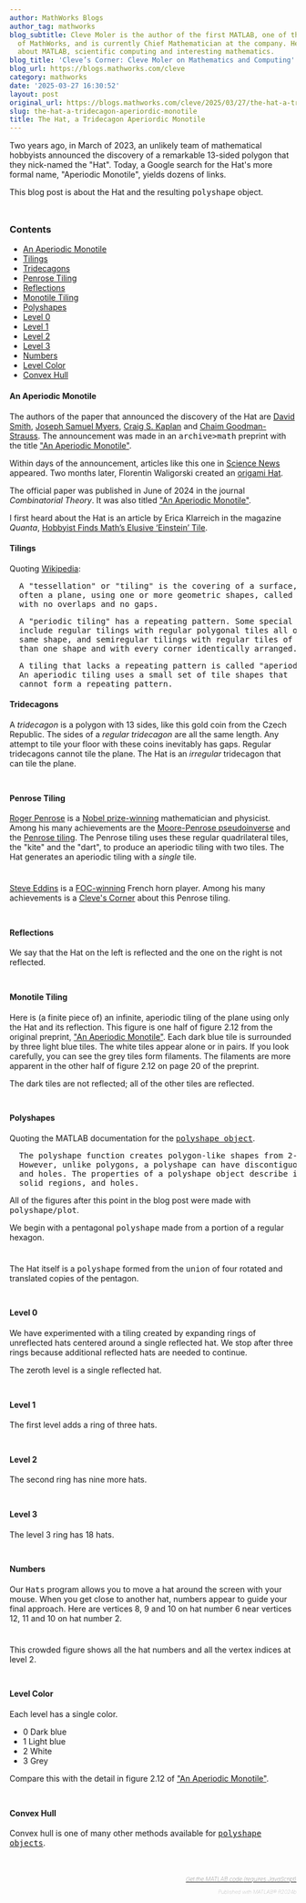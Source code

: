```yaml
---
author: MathWorks Blogs
author_tag: mathworks
blog_subtitle: Cleve Moler is the author of the first MATLAB, one of the founders
  of MathWorks, and is currently Chief Mathematician at the company. He writes here
  about MATLAB, scientific computing and interesting mathematics.
blog_title: 'Cleve’s Corner: Cleve Moler on Mathematics and Computing'
blog_url: https://blogs.mathworks.com/cleve
category: mathworks
date: '2025-03-27 16:30:52'
layout: post
original_url: https://blogs.mathworks.com/cleve/2025/03/27/the-hat-a-tridecagon-aperiordic-monotile/?s_tid=feedtopost
slug: the-hat-a-tridecagon-aperiordic-monotile
title: The Hat, a Tridecagon Aperiordic Monotile
---
```


<div class="content"><!--introduction-->
<p>Two years ago, in March of 2023, an unlikely team of mathematical hobbyists announced the discovery of a remarkable 13-sided polygon that they nick-named the "Hat". Today, a Google search for the Hat's more formal name, "Aperiodic Monotile", yields dozens of links.</p>

<p>This blog post is about the Hat and the resulting <tt>polyshape</tt> object.</p>

<p>
<img alt="" hspace="5" src="http://blogs.mathworks.com/cleve/files/hat.png" vspace="5" /> </p>

<!--/introduction-->
<h3>Contents</h3>
<div>
<ul>
<li>
<a href="https://feeds.feedburner.com/mathworks/moler#47b05df3-6f23-47ad-b33e-eeae5b4b2822">An Aperiodic Monotile</a>
</li>
<li>
<a href="https://feeds.feedburner.com/mathworks/moler#19f4faeb-8f21-4d97-8f08-1531f4c826d5">Tilings</a>
</li>
<li>
<a href="https://feeds.feedburner.com/mathworks/moler#4ece77ab-9cf1-45f7-8a4b-63021b78316f">Tridecagons</a>
</li>
<li>
<a href="https://feeds.feedburner.com/mathworks/moler#a3c51c10-1d21-4888-a3b3-25da70fac536">Penrose Tiling</a>
</li>
<li>
<a href="https://feeds.feedburner.com/mathworks/moler#50b6067c-f41a-4758-aa37-eaa346cbf0d9">Reflections</a>
</li>
<li>
<a href="https://feeds.feedburner.com/mathworks/moler#e6049ad0-8f8c-4c08-a097-eb440a0902a7">Monotile Tiling</a>
</li>
<li>
<a href="https://feeds.feedburner.com/mathworks/moler#7c35a5ad-2cde-45b0-9451-1276d5b7a8a9">Polyshapes</a>
</li>
<li>
<a href="https://feeds.feedburner.com/mathworks/moler#4645d478-11a0-4e5a-8ea3-36bdda8c1e9c">Level 0</a>
</li>
<li>
<a href="https://feeds.feedburner.com/mathworks/moler#88ebca11-e5fd-4596-b7c8-543ba7261e66">Level 1</a>
</li>
<li>
<a href="https://feeds.feedburner.com/mathworks/moler#cbe159ac-4696-42ed-8038-0aeb10f035ec">Level 2</a>
</li>
<li>
<a href="https://feeds.feedburner.com/mathworks/moler#6d0246a4-496b-47ef-8e97-866a074ed1d0">Level 3</a>
</li>
<li>
<a href="https://feeds.feedburner.com/mathworks/moler#42c85302-ca00-44af-a291-221be3893d76">Numbers</a>
</li>
<li>
<a href="https://feeds.feedburner.com/mathworks/moler#efb8c915-e026-43f2-ae98-4c375c0da12f">Level Color</a>
</li>
<li>
<a href="https://feeds.feedburner.com/mathworks/moler#52bfd4a0-ab54-4291-bd8d-33faf7ad7dde">Convex Hull</a>
</li>
</ul>
</div>

<h4>An Aperiodic Monotile<a name="47b05df3-6f23-47ad-b33e-eeae5b4b2822"></a>
</h4>
<p>The authors of the paper that announced the discovery of the Hat are <a href="https://the-orangery.weebly.com">David Smith</a>, <a href="https://www.polyomino.org.uk">Joseph Samuel Myers</a>, <a href="https://cs.uwaterloo.ca/~csk/">Craig S. Kaplan</a> and <a href="https://chaimgoodmanstrauss.com/">Chaim Goodman-Strauss</a>. The announcement was made in an <tt>archive&gt;math</tt> preprint with the title <a href="https://arxiv.org/abs/2303.10798">"An Aperiodic Monotile"</a>.</p>

<p>Within days of the announcement, articles like this one in <a href="https://www.sciencenews.org/article/mathematicians-discovered-einstein-tile">Science News</a> appeared. Two months later, Florentin Waligorski created an <a href="https://www.youtube.com/watch?v=BoAx-rLo5P0">origami Hat</a>.</p>

<p>The official paper was published in June of 2024 in the journal <i>Combinatorial Theory</i>. It was also titled <a href="https://doi.org/10.5070/C64163843">"An Aperiodic Monotile"</a>.</p>

<p>I first heard about the Hat is an article by Erica Klarreich in the magazine <i>Quanta</i>, <a href="https://www.quantamagazine.org/hobbyist-finds-maths-elusive-einstein-tile-20230404/">Hobbyist Finds Math&rsquo;s Elusive &lsquo;Einstein&rsquo; Tile</a>.</p>

<h4>Tilings<a name="19f4faeb-8f21-4d97-8f08-1531f4c826d5"></a>
</h4>
<p>Quoting <a href="https://en.wikipedia.org/wiki/Tessellation">Wikipedia</a>:</p>

<pre>  A "tessellation" or "tiling" is the covering of a surface,
  often a plane, using one or more geometric shapes, called "tiles"
  with no overlaps and no gaps.</pre>
<pre>  A "periodic tiling" has a repeating pattern. Some special kinds
  include regular tilings with regular polygonal tiles all of the
  same shape, and semiregular tilings with regular tiles of more
  than one shape and with every corner identically arranged.</pre>
<pre>  A tiling that lacks a repeating pattern is called "aperiodic".
  An aperiodic tiling uses a small set of tile shapes that
  cannot form a repeating pattern.</pre>
<h4>Tridecagons<a name="4ece77ab-9cf1-45f7-8a4b-63021b78316f"></a>
</h4>
<p>A <i>tridecagon</i> is a polygon with 13 sides, like this gold coin from the Czech Republic. The sides of a <i>regular</i> <i>tridecagon</i> are all the same length. Any attempt to tile your floor with these coins inevitably has gaps. Regular tridecagons cannot tile the plane. The Hat is an <i>irregular</i> tridecagon that can tile the plane.</p>

<p>
<img alt="" hspace="5" src="http://blogs.mathworks.com/cleve/files/20_CZK.png" vspace="5" /> </p>

<h4>Penrose Tiling<a name="a3c51c10-1d21-4888-a3b3-25da70fac536"></a>
</h4>
<p>
<a href="https://en.wikipedia.org/wiki/Roger_Penrose">Roger Penrose</a> is a <a href="https://www.google.com/search?q=Nobel+prize">Nobel prize-winning</a> mathematician and physicist. Among his many achievements are the <a href="https://en.wikipedia.org/wiki/Moore%E2%80%93Penrose_inverse">Moore-Penrose pseudoinverse</a> and the <a href="https://en.wikipedia.org/wiki/Penrose_tiling">Penrose tiling</a>. The Penrose tiling uses these regular quadrilateral tiles, the "kite" and the "dart", to produce an aperiodic tiling with two tiles. The Hat generates an aperiodic tiling with a <i>single</i> tile.</p>

<p>
<img alt="" hspace="5" src="http://blogs.mathworks.com/cleve/files/Kite_Dart.png" vspace="5" /> </p>

<p>
<a href="https://steveeddins.com/">Steve Eddins</a> is a <a href="https://blogs.mathworks.com/cleve/files/foc.txt">FOC-winning</a> French horn player. Among his many achievements is a <a href="https://blogs.mathworks.com/cleve/2018/11/26/penrose-and-fourier-design-playing-cards/">Cleve's Corner</a> about this Penrose tiling.</p>

<p>
<img alt="" hspace="5" src="http://blogs.mathworks.com/cleve/files/Penrose.png" vspace="5" /> </p>

<h4>Reflections<a name="50b6067c-f41a-4758-aa37-eaa346cbf0d9"></a>
</h4>
<p>We say that the Hat on the left is reflected and the one on the right is not reflected.</p>

<p>
<img alt="" hspace="5" src="http://blogs.mathworks.com/cleve/files/polarity.png" vspace="5" /> </p>

<h4>Monotile Tiling<a name="e6049ad0-8f8c-4c08-a097-eb440a0902a7"></a>
</h4>
<p>Here is (a finite piece of) an infinite, aperiodic tiling of the plane using only the Hat and its reflection. This figure is one half of figure 2.12 from the original preprint, <a href="https://doi.org/10.5070/C64163843">"An Aperiodic Monotile"</a>. Each dark blue tile is surrounded by three light blue tiles. The white tiles appear alone or in pairs. If you look carefully, you can see the grey tiles form filaments. The filaments are more apparent in the other half of figure 2.12 on page 20 of the preprint.</p>

<p>The dark tiles are not reflected; all of the other tiles are reflected.</p>

<p>
<img alt="" hspace="5" src="http://blogs.mathworks.com/cleve/files/monotile_tiling.png" vspace="5" /> </p>

<h4>Polyshapes<a name="7c35a5ad-2cde-45b0-9451-1276d5b7a8a9"></a>
</h4>
<p>Quoting the MATLAB documentation for the <a href="https://www.mathworks.com/help/matlab/ref/polyshape.html"><tt>polyshape object</tt></a>.</p>

<pre>  The polyshape function creates polygon-like shapes from 2-D vertices.
  However, unlike polygons, a polyshape can have discontiguous regions
  and holes. The properties of a polyshape object describe its vertices,
  solid regions, and holes.</pre>
<p>All of the figures after this point in the blog post were made with <tt>polyshape/plot</tt>.</p>

<p>We begin with a pentagonal <tt>polyshape</tt> made from a portion of a regular hexagon.</p>

<p>
<img alt="" hspace="5" src="http://blogs.mathworks.com/cleve/files/polyhat0.png" vspace="5" /> </p>

<p>The Hat itself is a <tt>polyshape</tt> formed from the <tt>union</tt> of four rotated and translated copies of the pentagon.</p>

<p>
<img alt="" hspace="5" src="http://blogs.mathworks.com/cleve/files/polyhat1.png" vspace="5" /> </p>

<h4>Level 0<a name="4645d478-11a0-4e5a-8ea3-36bdda8c1e9c"></a>
</h4>
<p>We have experimented with a tiling created by expanding rings of unreflected hats centered around a single reflected hat. We stop after three rings because additional reflected hats are needed to continue.</p>

<p>The zeroth level is a single reflected hat.</p>

<p>
<img alt="" hspace="5" src="http://blogs.mathworks.com/cleve/files/hats_0.gif" vspace="5" /> </p>

<h4>Level 1<a name="88ebca11-e5fd-4596-b7c8-543ba7261e66"></a>
</h4>
<p>The first level adds a ring of three hats.</p>

<p>
<img alt="" hspace="5" src="http://blogs.mathworks.com/cleve/files/hats_1.gif" vspace="5" /> </p>

<h4>Level 2<a name="cbe159ac-4696-42ed-8038-0aeb10f035ec"></a>
</h4>
<p>The second ring has nine more hats.</p>

<p>
<img alt="" hspace="5" src="http://blogs.mathworks.com/cleve/files/hats_2.gif" vspace="5" /> </p>

<h4>Level 3<a name="6d0246a4-496b-47ef-8e97-866a074ed1d0"></a>
</h4>
<p>The level 3 ring has 18 hats.</p>

<p>
<img alt="" hspace="5" src="http://blogs.mathworks.com/cleve/files/hats_3.gif" vspace="5" /> </p>

<h4>Numbers<a name="42c85302-ca00-44af-a291-221be3893d76"></a>
</h4>
<p>Our <tt>Hats</tt> program allows you to move a hat around the screen with your mouse. When you get close to another hat, numbers appear to guide your final approach. Here are vertices 8, 9 and 10 on hat number 6 near vertices 12, 11 and 10 on hat number 2.</p>

<p>
<img alt="" hspace="5" src="http://blogs.mathworks.com/cleve/files/target.png" vspace="5" /> </p>

<p>This crowded figure shows all the hat numbers and all the vertex indices at level 2.</p>

<p>
<img alt="" hspace="5" src="http://blogs.mathworks.com/cleve/files/numbers.png" vspace="5" /> </p>

<h4>Level Color<a name="efb8c915-e026-43f2-ae98-4c375c0da12f"></a>
</h4>
<p>Each level has a single color.</p>

<div>
<ul>
<li>0 Dark blue</li>
<li>1 Light blue</li>
<li>2 White</li>
<li>3 Grey</li>
</ul>
</div>

<p>Compare this with the detail in figure 2.12 of <a href="https://arxiv.org/abs/2303.10798">"An Aperiodic Monotile"</a>.</p>

<p>
<img alt="" hspace="5" src="http://blogs.mathworks.com/cleve/files/levelcolor.png" vspace="5" /> </p>

<h4>Convex Hull<a name="52bfd4a0-ab54-4291-bd8d-33faf7ad7dde"></a>
</h4>
<p>Convex hull is one of many other methods available for <a href="https://www.mathworks.com/help/matlab/ref/polyshape.html"><tt>polyshape objects</tt></a>.</p>

<p>
<img alt="" hspace="5" src="http://blogs.mathworks.com/cleve/files/convhull.png" vspace="5" /> </p>

<!-- 
    function grabCode_8d40a9f81f874076b9a0b40b3a48ce78() {
        // Remember the title so we can use it in the new page
        title = document.title;

        // Break up these strings so that their presence
        // in the Javascript doesn't mess up the search for
        // the MATLAB code.
        t1='8d40a9f81f874076b9a0b40b3a48ce78 ' + '##### ' + 'SOURCE BEGIN' + ' #####';
        t2='##### ' + 'SOURCE END' + ' #####' + ' 8d40a9f81f874076b9a0b40b3a48ce78';
    
        b=document.getElementsByTagName('body')[0];
        i1=b.innerHTML.indexOf(t1)+t1.length;
        i2=b.innerHTML.indexOf(t2);
 
        code_string = b.innerHTML.substring(i1, i2);
        code_string = code_string.replace(/REPLACE_WITH_DASH_DASH/g,'--');

        // Use /x3C/g instead of the less-than character to avoid errors 
        // in the XML parser.
        // Use '\x26#60;' instead of '<' so that the XML parser
        // doesn't go ahead and substitute the less-than character. 
        code_string = code_string.replace(/\x3C/g, '\x26#60;');

        copyright = 'Copyright 2025 The MathWorks, Inc.';

        w = window.open();
        d = w.document;
        d.write('<pre>\n');
        d.write(code_string);

        // Add copyright line at the bottom if specified.
        if (copyright.length > 0) {
            d.writeln('');
            d.writeln('%%');
            if (copyright.length > 0) {
                d.writeln('% _' + copyright + '_');
            }
        }

        d.write('</pre>\n');

        d.title = title + ' (MATLAB code)';
        d.close();
    }   
     -->
<p style="text-align: right; font-size: xx-small; font-weight: lighter; font-style: italic; color: gray;">
<br />
<a href=""><span style="font-size: x-small; font-style: italic;">Get 
      the MATLAB code <noscript>(requires JavaScript)</noscript>
</span></a>
<br />
<br />
      Published with MATLAB&reg; R2024b<br />
</p>

</div>

<!--
8d40a9f81f874076b9a0b40b3a48ce78 ##### SOURCE BEGIN #####
%% The Hat, a Remarkable Tridecagon
% Two years ago, in March of 2023, an unlikely team of
% mathematical hobbyists announced the discovery of a remarkable 
% 13-sided polygon that they nick-named the "Hat".
% Today, a Google search for the Hat's more formal name,
% "Aperiodic Monotile", yields dozens of links.
%
% This blog post is about the Hat and the resulting |polyshape| object.
% 
% <<hat.png>>
%

%% An Aperiodic Monotile
% The authors of the paper that announced the discovery of the Hat are
% <https://the-orangery.weebly.com David Smith>, 
% <https://www.polyomino.org.uk Joseph Samuel Myers>, 
% <https://cs.uwaterloo.ca/~csk/ Craig S. Kaplan> and 
% <https://chaimgoodmanstrauss.com/ Chaim Goodman-Strauss>.
% The announcement was made in an |archive>math| preprint with the title
% <https://arxiv.org/abs/2303.10798 "An Aperiodic Monotile">.
%
% Within days of the announcement, articles like this one in
% <https://www.sciencenews.org/article/mathematicians-discovered-einstein-tile
% Science News> appeared.
% Two months later, Florentin Waligorski created an
% <https://www.youtube.com/watch?v=BoAx-rLo5P0 origami Hat>.
%
% The official paper was published in June of 2024 in the journal
% _Combinatorial Theory_.  It was also titled 
% <https://doi.org/10.5070/C64163843 "An Aperiodic Monotile">.
%
% I first heard about the Hat is an article by Erica Klarreich
% in the magazine _Quanta_,
% <https://www.quantamagazine.org/hobbyist-finds-maths-elusive-einstein-tile-20230404/
% Hobbyist Finds Math’s Elusive ‘Einstein’ Tile>.
%

%% Tilings
% Quoting <https://en.wikipedia.org/wiki/Tessellation Wikipedia>:
%
%    A "tessellation" or "tiling" is the covering of a surface, 
%    often a plane, using one or more geometric shapes, called "tiles"
%    with no overlaps and no gaps.
%
%    A "periodic tiling" has a repeating pattern. Some special kinds 
%    include regular tilings with regular polygonal tiles all of the 
%    same shape, and semiregular tilings with regular tiles of more
%    than one shape and with every corner identically arranged.
%
%    A tiling that lacks a repeating pattern is called "aperiodic". 
%    An aperiodic tiling uses a small set of tile shapes that
%    cannot form a repeating pattern.

%% Tridecagons
% A _tridecagon_ is a polygon with 13 sides, like this gold coin from
% the Czech Republic. The sides of a _regular_ _tridecagon_ are all
% the same length.  Any attempt to tile your floor with these coins
% inevitably has gaps.  Regular tridecagons cannot tile the plane.
% The Hat is an _irregular_ tridecagon that can tile the plane. 
%
% <<20_CZK.png>>
%

%% Penrose Tiling
% <https://en.wikipedia.org/wiki/Roger_Penrose Roger Penrose> is a
% <https://www.google.com/search?q=Nobel+prize Nobel prize-winning>
% mathematician and physicist.
% Among his many achievements are the
% <https://en.wikipedia.org/wiki/Moore%E2%80%93Penrose_inverse
% Moore-Penrose pseudoinverse> and the
% <https://en.wikipedia.org/wiki/Penrose_tiling Penrose tiling>.
% The Penrose tiling uses these regular quadrilateral tiles,
% the "kite" and the "dart", to produce an aperiodic tiling with
% two tiles.
% The Hat generates an aperiodic tiling with a _single_ tile.
%
% <<Kite_Dart.png>>
%
% <https://steveeddins.com/ Steve Eddins> is a 
% <https://blogs.mathworks.com/cleve/files/foc.txt FOC-winning>
% French horn player.
% Among his many achievements is a 
% <https://blogs.mathworks.com/cleve/2018/11/26/penrose-and-fourier-design-playing-cards/
% Cleve's Corner> about this Penrose tiling.
%
% <<Penrose.png>>
% 

%% Reflections
% We say that the Hat on the left is reflected and the one on the right
% is not reflected.
%
% <<polarity.png>>
%

%% Monotile Tiling
% Here is (a finite piece of) an infinite, aperiodic tiling of the plane
% using only the Hat and its reflection.  
% This figure is one half of figure 2.12 from the original preprint,
% <https://doi.org/10.5070/C64163843 "An Aperiodic Monotile">.
% Each dark blue tile is surrounded by three light blue tiles.
% The white tiles appear alone or in pairs.
% If you look carefully, you can see the grey tiles form filaments.
% The filaments are more apparent in the other half of figure 2.12
% on page 20 of the preprint.
%
% The dark tiles are not reflected; all of the other tiles are reflected.
%
% <<monotile_tiling.png>>
%

%% Polyshapes
% Quoting the MATLAB documentation for the
% <https://www.mathworks.com/help/matlab/ref/polyshape.html
% |polyshape object|>.
%
%    The polyshape function creates polygon-like shapes from 2-D vertices.
%    However, unlike polygons, a polyshape can have discontiguous regions
%    and holes. The properties of a polyshape object describe its vertices,
%    solid regions, and holes.

%%
% All of the figures after this point in the blog post were made with
% |polyshape/plot|.

%%
% We begin with a pentagonal |polyshape| made from a portion of a 
% regular hexagon.
%
% <<polyhat0.png>>
%

%%
% The Hat itself is a |polyshape| formed from the |union| of four rotated
% and translated copies of the pentagon.
%
%
% <<polyhat1.png>>
%

%% Level 0
% We have experimented with a tiling created by expanding rings of
% unreflected hats centered around a single reflected hat.
% We stop after three rings because additional reflected hats
% are needed to continue.

%%
% The zeroth level is a single reflected hat.
%
% <<hats_0.gif>>
%

%% Level 1
% The first level adds a ring of three hats.
%
% <<hats_1.gif>>
%

%% Level 2
% The second ring has nine more hats.
%
% <<hats_2.gif>>
%

%% Level 3
% The level 3 ring has 18 hats.
%
% <<hats_3.gif>>
%

%% Numbers
% Our |Hats| program allows you to move a hat around the screen with
% your mouse.  When you get close to another hat, numbers appear
% to guide your final approach.  Here are vertices 8, 9 and 10 on
% hat number 6 near vertices 12, 11 and 10 on hat number 2. 
%
% <<target.png>>

%%
% This crowded figure shows all the hat numbers and all the vertex
% indices at level 2.
%   
% <<numbers.png>>
%

%% Level Color
% Each level has a single color.
%
% * 0  Dark blue
% * 1  Light blue
% * 2  White
% * 3  Grey
%
% Compare this with the detail in figure 2.12 of
% <https://arxiv.org/abs/2303.10798 "An Aperiodic Monotile">. 
%
% <<levelcolor.png>>
%

%% Convex Hull
% Convex hull is one of many other methods available for
% <https://www.mathworks.com/help/matlab/ref/polyshape.html
% |polyshape objects|>.
%
% <<convhull.png>>
%

##### SOURCE END ##### 8d40a9f81f874076b9a0b40b3a48ce78
-->